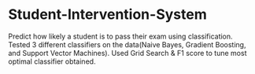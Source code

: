 # Student-Intervention-System
Predict how likely a student is to pass their exam using classification.  Tested 3 different classifiers on the data(Naive Bayes, Gradient Boosting, and Support Vector Machines). Used Grid Search &amp; F1 score to tune most optimal classifier obtained.
